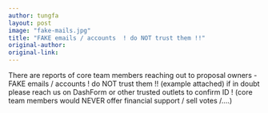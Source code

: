 ```yaml
---
author: tungfa
layout: post
image: "fake-mails.jpg"
title: "FAKE emails / accounts  ! do NOT trust them !!"
original-author:
original-link:
---
```


There are reports of core team members reaching out to proposal owners - FAKE emails / accounts  ! do NOT trust them !! (example attached) if in doubt please reach us on DashForm or other trusted outlets to confirm ID ! (core team members would NEVER offer financial support / sell votes /....)
